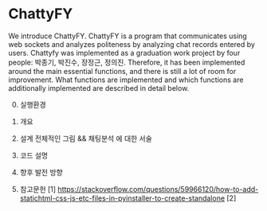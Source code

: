 # ChattyFY

We introduce ChattyFY. ChattyFY is a program that communicates using web sockets and analyzes politeness by analyzing chat records entered by users.
Chattyfy was implemented as a graduation work project by four people:  박종기, 박진수, 장정근, 정의진. Therefore, it has been implemented around the main essential functions, and there is still a lot of room for improvement. What functions are implemented and which functions are additionally implemented are described in detail below.

0. 실행환경


1. 개요


2. 설계
전체적인 그림 && 채팅분석 에 대한 서술


3. 코드 설명


4. 향후 발전 방향

5. 참고문헌
[1] https://stackoverflow.com/questions/59966120/how-to-add-statichtml-css-js-etc-files-in-pyinstaller-to-create-standalone
[2] 
